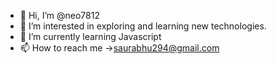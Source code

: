 - 👋 Hi, I’m @neo7812
- 👀 I’m interested in exploring and learning new technologies.
- 🌱 I’m currently learning Javascript
- 📫 How to reach me ->saurabhu294@gmail.com

<!---
neo7812/neo7812 is a ✨ special ✨ repository because its `README.md` (this file) appears on your GitHub profile.
You can click the Preview link to take a look at your changes.
--->
